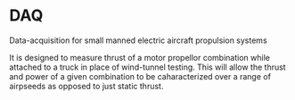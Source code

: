 # DAQ
Data-acquisition for small manned electric aircraft propulsion systems

It is designed to measure thrust of a motor propellor combination while attached to a truck in place of wind-tunnel testing.  This will allow the thrust and power of a given combination to be caharacterized over a range of airpseeds as opposed to just static thrust.
